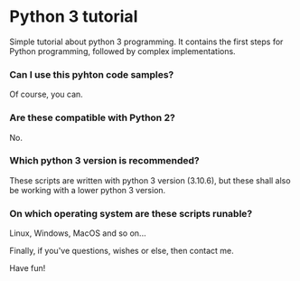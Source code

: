 # Python 3 tutorial
Simple tutorial about python 3 programming. It contains the first steps for Python programming, followed by complex implementations.

### Can I use this pyhton code samples?
Of course, you can.

### Are these compatible with Python 2?
No.

### Which python 3 version is recommended?
These scripts are written with python 3 version (3.10.6),
but these shall also be working with a lower python 3 version.

### On which operating system are these scripts runable?
Linux, Windows, MacOS and so on...

Finally, if you've questions, wishes or else, then contact me.

Have fun!